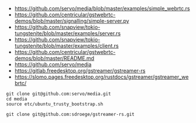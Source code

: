 * https://github.com/servo/media/blob/master/examples/simple_webrtc.rs
* https://github.com/centricular/gstwebrtc-demos/blob/master/signalling/simple-server.py
* https://github.com/snapview/tokio-tungstenite/blob/master/examples/server.rs
* https://github.com/snapview/tokio-tungstenite/blob/master/examples/client.rs
* https://github.com/centricular/gstwebrtc-demos/blob/master/README.md
* https://github.com/servo/media
* https://gitlab.freedesktop.org/gstreamer/gstreamer-rs
* https://slomo.pages.freedesktop.org/rustdocs/gstreamer/gstreamer_webrtc/


```console
git clone git@github.com:servo/media.git
cd media
source etc/ubuntu_trusty_bootstrap.sh

```

```
git clone git@github.com:sdroege/gstreamer-rs.git
```